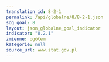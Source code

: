 ```yaml
---
translation_id: 8-2-1
permalink: /api/globalne/8/8-2-1.json
sdg_goal: 8
layout: json_globalne_goal_indicator
indicator: "8.2.1"
zmienne: ogółem
kategorie: null
source_url: www.stat.gov.pl
---
```

